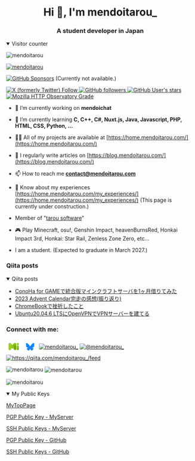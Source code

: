 <h1 align="center">Hi 👋, I'm mendoitarou_</h1>
<h3 align="center">A student developer in Japan</h3>

<details open>
<summary>Visitor counter</summary>

![mendoitarou](https://count.getloli.com/get/@mendoitarou?theme=rule34)

</details>

<p align="left"> <a href="https://github.com/ryo-ma/github-profile-trophy"><img src="https://github-profile-trophy.vercel.app/?username=mendoitarou" alt="mendoitarou" /></a> </p>

<p align="left"> <a href="https://github.com/sponsors/mendoitarou/" target="blank"><img alt="GitHub Sponsors" src="https://img.shields.io/github/sponsors/mendoitarou?style=for-the-badge&logo=githubsponsors" \></a> (Currently not available.)</p>

<p align="left"> <a href="https://twitter.com/mendoitarou_" target="blank"><img alt="X (formerly Twitter) Follow" src="https://img.shields.io/twitter/follow/mendoitarou_?style=for-the-badge&logo=X" alt="@mendoitarou_" />
</a> <a href="https://github.com/mendootarou/" target="blank"><img alt="GitHub followers" src="https://img.shields.io/github/followers/mendoitarou?style=for-the-badge&logo=Github"> <img alt="GitHub User's stars" src="https://img.shields.io/github/stars/mendoitarou?style=for-the-badge&logo=Github"></a> <a href="https://home.mendoitarou.com/" target="blank"><img alt="Mozilla HTTP Observatory Grade" src="https://img.shields.io/mozilla-observatory/grade-score/home.mendoitarou.com?style=for-the-badge&logo=homepage" /></a> </p>

- 🔭 I’m currently working on **mendoichat**

- 🌱 I’m currently learning **C, C++, C#, Nuxt.js, Java, Javascript, PHP, HTML, CSS, Python, ...**

- 👨‍💻 All of my projects are available at [https://home.mendoitarou.com/](https://home.mendoitarou.com/)

- 📝 I regularly write articles on [https://blog.mendoitarou.com/](https://blog.mendoitarou.com/)

- 📫 How to reach me **contact@mendoitarou.com**

- 📄 Know about my experiences [https://home.mendoitarou.com/my_experiences/](https://home.mendoitarou.com/my_experiences/) (This page is currently under construction.)

- Member of "[tarou software](https://github.com/tarou-software)"

- 🎮 Play Minecraft, osu!, Genshin Impact, heavenBurnsRed, Honkai Impact 3rd, Honkai: Star Rail, Zenless Zone Zero, etc...

- I am a student. (Expected to graduate in March 2027.)

### Qiita posts
<details open>
<summary>Qiita posts</summary>

<!-- BLOG-POST-LIST:START -->
- [ConoHa for GAMEで統合版マインクラフトサーバを1ヶ月借りてみた](https://qiita.com/mendoitarou_/items/d0f478fa3841c45a0b56)
- [2023 Advent Calendar完走の感想&lpar;振り返り&rpar;](https://qiita.com/mendoitarou_/items/1aaa112ce5c37be9f343)
- [ChromeBookで挫折したこと](https://qiita.com/mendoitarou_/items/0c81b98501b93e39aa42)
- [Ubuntu20.04.6 LTSにOpenVPNでVPNサーバーを建てる](https://qiita.com/mendoitarou_/items/c22d5f5b3b8e36b6087b)
<!-- BLOG-POST-LIST:END -->

</details>

<h3 align="left">Connect with me:</h3>
<p align="left">
<a href="https://misskey.io/@mendoitarou_" target="blank"><img align="center" src="https://raw.githubusercontent.com/mendoitarou/mendoitarou/refs/heads/main/assets/misskey_icon.png" alt="@mendoitarou_@misskey.io" height="40" width="40" /></a>
<a href="https://bsky.app/profile/mendoitarou.com" target="blank"><img align="center" src="https://raw.githubusercontent.com/mendoitarou/mendoitarou/refs/heads/main/assets/Bluesky_icon.png" alt="@mendoitarou.com" height="40" width="40" /></a>
<a href="https://twitter.com/mendoitarou_" target="blank"><img align="center" src="https://raw.githubusercontent.com/rahuldkjain/github-profile-readme-generator/master/src/images/icons/Social/twitter.svg" alt="mendoitarou_" height="30" width="40" /></a>
<a href="https://www.youtube.com/@mendoitarou_" target="blank"><img align="center" src="https://raw.githubusercontent.com/rahuldkjain/github-profile-readme-generator/master/src/images/icons/Social/youtube.svg" alt="@mendoitarou_" height="30" width="40" /></a>
<a href="https://qiita.com/mendoitarou_/feed" target="blank"><img align="center" src="https://raw.githubusercontent.com/rahuldkjain/github-profile-readme-generator/master/src/images/icons/Social/rss.svg" alt="https://qiita.com/mendoitarou_/feed" height="30" width="40" /></a>
</p>

<p><img align="left" src="https://github-readme-stats.vercel.app/api/top-langs?username=mendoitarou&show_icons=true&theme=dark&locale=en&layout=compact" alt="mendoitarou" /></p>

<p>&nbsp;<img align="center" src="https://github-readme-stats.vercel.app/api?username=mendoitarou&show_icons=true&theme=dark&locale=en" alt="mendoitarou" /></p>

<p><img align="center" src="https://github-readme-streak-stats.herokuapp.com/?user=mendoitarou&theme=dark" alt="mendoitarou" /></p>

<details open>
<summary>My Public Keys</summary>
  
  [MyTopPage](https://mendoitarou.com/)
  
  [PGP Public Key - MyServer](https://files.mendoitarou.com/Public/Public_Key/key.pem)
  
  [SSH Public Keys - MyServer](https://files.mendoitarou.com/Public/Public_Key/ssh_public_key.pub)
  
  [PGP Public Key - GitHub](https://github.com/mendoitarou/mendoitarou/blob/main/PGP_Public_Key.pem)
  
  [SSH Public Keys - GitHub](https://github.com/mendoitarou/mendoitarou/blob/main/SSH_Public_Key.pub)
  
</details>
